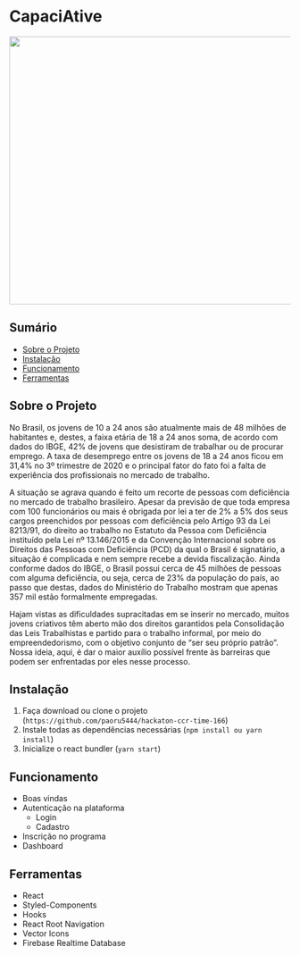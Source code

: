 # CapaciAtive

<img src="../main/src/assets/wellcome.png" width="1000" height="480" />

## Sumário
- [Sobre o Projeto](#sobre-o-projeto)
- [Instalação](#instalação)
- [Funcionamento](#funcionamento)
- [Ferramentas](#ferramentas)

## Sobre o Projeto
 No Brasil, os jovens de 10 a 24 anos são atualmente mais de 48 milhões de habitantes e, destes, a faixa etária de 18 a 24 anos soma, de acordo com dados do IBGE, 42% de jovens que desistiram de trabalhar ou de procurar emprego. A taxa de desemprego entre os jovens de 18 a 24 anos ficou em 31,4% no 3º trimestre de 2020 e o principal fator do fato foi a falta de experiência dos profissionais no mercado de trabalho.
 
A situação se agrava quando é feito um recorte de pessoas com deficiência no mercado de trabalho brasileiro. Apesar da previsão de que toda empresa com 100 funcionários ou mais é obrigada por lei a ter de 2% a 5% dos seus cargos preenchidos por pessoas com deficiência pelo Artigo 93 da Lei 8213/91, do direito ao trabalho no Estatuto da Pessoa com Deficiência instituído pela Lei nº 13.146/2015 e da Convenção Internacional sobre os Direitos das Pessoas com Deficiência (PCD) da qual o Brasil é signatário, a situação é complicada e nem sempre recebe a devida fiscalização. Ainda conforme dados do IBGE, o Brasil possui cerca de 45 milhões de pessoas com alguma deficiência, ou seja, cerca de 23% da população do país, ao passo que destas, dados do Ministério do Trabalho mostram que apenas 357 mil estão formalmente empregadas.

Hajam vistas as dificuldades supracitadas em se inserir no mercado, muitos jovens criativos têm aberto mão dos direitos garantidos pela Consolidação das Leis Trabalhistas e partido para o trabalho informal, por meio do empreendedorismo, com o objetivo conjunto de “ser seu próprio patrão”. Nossa ideia, aqui, é dar o maior auxílio possível frente às barreiras que podem ser enfrentadas por eles nesse processo.


## Instalação
  1. Faça download ou clone o projeto (`https://github.com/paoru5444/hackaton-ccr-time-166`)
  2. Instale todas as dependências necessárias (`npm install ou yarn install`)
  3. Inicialize o react bundler (`yarn start`)
 
 ## Funcionamento
   - Boas vindas
   - Autenticação na plataforma
     - Login
     - Cadastro
   - Inscrição no programa
   - Dashboard

 ## Ferramentas
  - React
  - Styled-Components
  - Hooks
  - React Root Navigation
  - Vector Icons
  - Firebase Realtime Database
